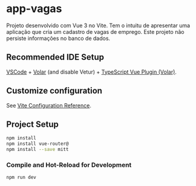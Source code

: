# app-vagas

Projeto desenvolvido com Vue 3 no Vite. Tem o intuitu de apresentar uma aplicação que cria um cadastro de vagas de emprego. Este projeto não persiste informações no banco de dados. 

## Recommended IDE Setup

[VSCode](https://code.visualstudio.com/) + [Volar](https://marketplace.visualstudio.com/items?itemName=Vue.volar) (and disable Vetur) + [TypeScript Vue Plugin (Volar)](https://marketplace.visualstudio.com/items?itemName=Vue.vscode-typescript-vue-plugin).

## Customize configuration

See [Vite Configuration Reference](https://vitejs.dev/config/).

## Project Setup

```sh
npm install
npm install vue-router@
npm install --save mitt
```

### Compile and Hot-Reload for Development

```sh
npm run dev
```

